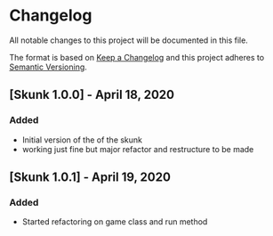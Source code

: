# Changelog

All notable changes to this project will be documented in this file.

The format is based on [Keep a Changelog](http://keepachangelog.com/en/1.0.0/)
and this project adheres to [Semantic Versioning](http://semver.org/spec/v2.0.0.html).

## [Skunk 1.0.0] - April 18, 2020

### Added

- Initial version of the of the skunk 
- working just fine but major refactor and restructure to be made

## [Skunk 1.0.1] - April 19, 2020

### Added

- Started refactoring on game class and run method 
